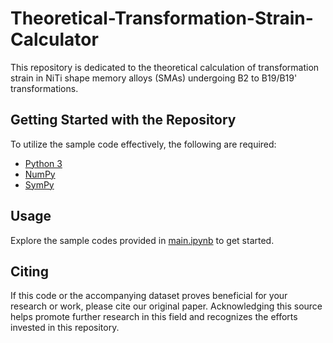 # Theoretical-Transformation-Strain-Calculator
This repository is dedicated to the theoretical calculation of transformation strain in NiTi shape memory alloys (SMAs) undergoing B2 to B19/B19' transformations.
## Getting Started with the Repository

To utilize the sample code effectively, the following are required:
- [Python 3](https://www.python.org/downloads/)
- [NumPy](https://numpy.org/install/)
- [SymPy](https://docs.sympy.org/latest/install.html)

## Usage

Explore the sample codes provided in [main.ipynb](main.ipynb) to get started.

## Citing

If this code or the accompanying dataset proves beneficial for your research or work, please cite our original paper. Acknowledging this source helps promote further research in this field and recognizes the efforts invested in this repository.

> 
